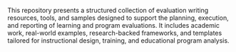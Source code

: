 This repository presents a structured collection of evaluation writing resources, tools, and samples designed to support the planning, execution, and reporting of learning and program evaluations. It includes academic work, real-world examples, research-backed frameworks, and templates tailored for instructional design, training, and educational program analysis.

